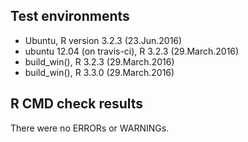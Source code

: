 ## Test environments
* Ubuntu, R version 3.2.3 (23.Jun.2016)
* ubuntu 12.04 (on travis-ci), R 3.2.3 (29.March.2016)
* build_win(), R 3.2.3 (29.March.2016)
* build_win(), R 3.3.0 (29.March.2016)

## R CMD check results
There were no ERRORs or WARNINGs. 
